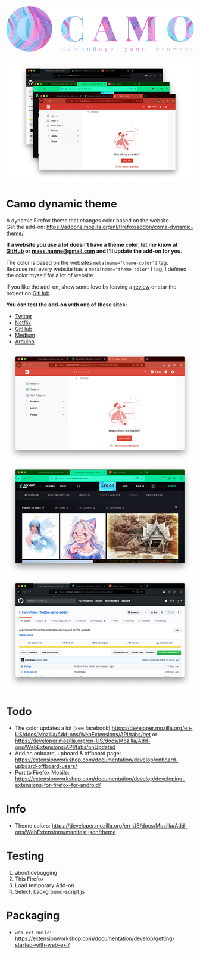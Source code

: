 ![Camo logo](design/logo-github-1000x245.jpg)

![Camo screenshots](design/screenshots-github-1000x657.jpg)

# Camo dynamic theme
A dynamic Firefox theme that changes color based on the website.<br>
Get the add-on: https://addons.mozilla.org/nl/firefox/addon/coma-dynamic-theme/

**If a website you use a lot doesn't have a theme color, let me know at [GitHub](https://github.com/HanneMaes/firefox-camo-addon) or maes.hanne@gmail.com and I'll update the add-on for you.**

The color is based on the websites ```meta[name="theme-color"]``` tag.<br>
Because not every website has a ```meta[name="theme-color"]``` tag, I defined the color myself for a lot of website. 

If you like the add-on, show some love by leaving a [review](https://addons.mozilla.org/nl/firefox/addon/coma-dynamic-theme/) or star the project on [GitHub](https://github.com/HanneMaes/firefox-camo-addon).

**You can test the add-on with one of these sites:**
- [Twitter](https://twitter.com/)
- [Netflix](https://github.com/)
- [GitHub](https://www.netflix.com/)
- [Medium](https://medium.com/)
- [Arduino](https://www.arduino.cc/)

![todoist screenshot](design/screenshots/screenshot-todoist-github-1000x599.jpg)
![Deviantarts screenshot](design/screenshots/screenshot-deviantart-github-1000x599.jpg)
![Github screenshot](design/screenshots/screenshot-github-github-1000x599.jpg)

# Todo
- The color updates a lot (see facebook):https://developer.mozilla.org/en-US/docs/Mozilla/Add-ons/WebExtensions/API/tabs/get or https://developer.mozilla.org/en-US/docs/Mozilla/Add-ons/WebExtensions/API/tabs/onUpdated
- Add an onboard, upboard & offboard page: https://extensionworkshop.com/documentation/develop/onboard-upboard-offboard-users/
- Port to Firefox Mobile: https://extensionworkshop.com/documentation/develop/developing-extensions-for-firefox-for-android/

# Info
- Theme colors: https://developer.mozilla.org/en-US/docs/Mozilla/Add-ons/WebExtensions/manifest.json/theme

# Testing
1. about:debugging
2. This Firefox
3. Load temporary Add-on
3. Select: background-script.js

# Packaging
- ```web-ext build```: https://extensionworkshop.com/documentation/develop/getting-started-with-web-ext/
